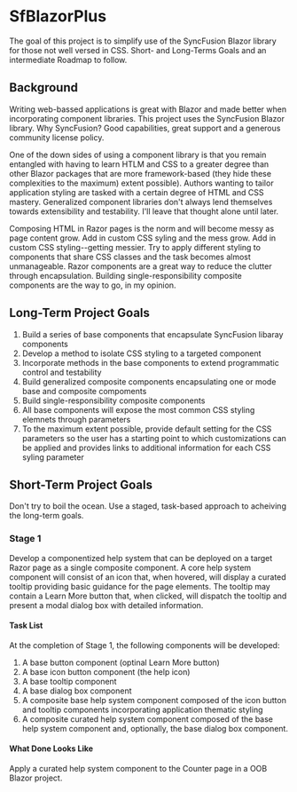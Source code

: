 # SfBlazorPlus
The goal of this project is to simplify use of the SyncFusion Blazor library for those not well versed in CSS.
Short- and Long-Terms Goals and an intermediate Roadmap to follow.

## Background
Writing web-bassed applications is great with Blazor and made better when incorporating component libraries. This
project uses the SyncFusion Blazor library. Why SyncFusion? Good capabilities, great support and a generous community
license policy. 

One of the down sides of using a component library is that you remain entangled with having to learn HTLM and CSS to
a greater degree than other Blazor packages that are more framework-based (they hide these complexities to the maximum)
extent possible). Authors wanting to tailor application styling are tasked with a certain degree of HTML and CSS mastery.
Generalized component libraries don't always lend themselves towards extensibility and testability. I'll leave that thought
alone until later.

Composing HTML in Razor pages is the norm and will become messy as page content grow. Add in custom CSS syling and the mess grow.
Add in custom CSS styling--getting messier. Try to apply different styling to components that share CSS classes and the task becomes 
almost unmanageable. Razor components are a great way to reduce the clutter through encapsulation. Building single-responsibility composite
components are the way to go, in my opinion.

## Long-Term Project Goals
1. Build a series of base components that encapsulate SyncFusion libaray components
2. Develop a method to isolate CSS styling to a targeted component
3. Incorporate methods in the base components to extend programmatic control and testability
4. Build generalized composite components encapsulating one or mode base and composite compoments
5. Build single-responsibility composite components
6. All base components will expose the most common CSS styling elemnets through parameters
7. To the maximum extent possible, provide default setting for the CSS parameters so the user has a starting point to which customizations can be applied and provides links to additional information for each CSS syling parameter

## Short-Term Project Goals
Don't try to boil the ocean. Use a staged, task-based approach to acheiving the long-term goals.

### Stage 1
Develop a componentized help system that can be deployed on a target Razor page as a single composite component. A core help system component will
consist of an icon that, when hovered, will display a curated tooltip providing basic guidance for the page elements. The tooltip may contain a 
Learn More button that, when clicked, will dispatch the tooltip and present a modal dialog box with detailed information.

#### Task List
At the completion of Stage 1, the following components will be developed:
1. A base button component (optinal Learn More button)
2. A base icon button component (the help icon)
3. A base tooltip component
4. A base dialog box component
5. A composite base help system component composed of the icon button and tooltip components incorporating application thematic styling
6. A composite curated help system component composed of the base help system component and, optionally, the base dialog box component.

#### What Done Looks Like
Apply a curated help system component to the Counter page in a OOB Blazor project.
